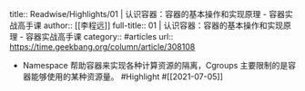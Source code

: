 title:: Readwise/Highlights/01 | 认识容器：容器的基本操作和实现原理 - 容器实战高手课
author:: [[李程远]]
full-title:: 01 | 认识容器：容器的基本操作和实现原理 - 容器实战高手课
category:: #articles
url:: https://time.geekbang.org/column/article/308108
- Namespace 帮助容器来实现各种计算资源的隔离，Cgroups 主要限制的是容器能够使用的某种资源量。 #Highlight #[[2021-07-05]]